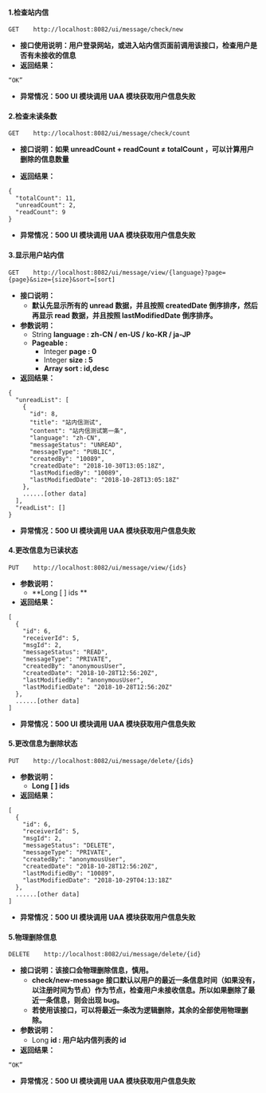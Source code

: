 #### 1.检查站内信

```
GET    http://localhost:8082/ui/message/check/new
```

* **接口使用说明：用户登录网站，或进入站内信页面前调用该接口，检查用户是否有未接收的信息**
* **返回结果：**

```
“OK”
```

* **异常情况：500  UI 模块调用 UAA 模块获取用户信息失败**

#### 2.检查未读条数

```
GET    http://localhost:8082/ui/message/check/count
```

* **接口说明：如果 unreadCount + readCount ≠ totalCount ，可以计算用户删除的信息数量**

* **返回结果：**

```
{
  "totalCount": 11,
  "unreadCount": 2,
  "readCount": 9
}
```

* **异常情况：500  UI 模块调用 UAA 模块获取用户信息失败**

#### 3.显示用户站内信

```
GET    http://localhost:8082/ui/message/view/{language}?page={page}&size={size}&sort=[sort]
```

* **接口说明：**
  * **默认先显示所有的 unread 数据，并且按照 createdDate 倒序排序，然后再显示 read 数据，并且按照 lastModifiedDate 倒序排序。**
* **参数说明：**
  * String  **language :  zh-CN / en-US / ko-KR / ja-JP**
  * **Pageable :**
    * Integer  **page : 0**
    * Integer  **size : 5**
    * **Array sort : id,desc**
* **返回结果：**

```
{
  "unreadList": [
    {
      "id": 8,
      "title": "站内信测试",
      "content": "站内信测试第一条",
      "language": "zh-CN",
      "messageStatus": "UNREAD",
      "messageType": "PUBLIC",
      "createdBy": "10089",
      "createdDate": "2018-10-30T13:05:18Z",
      "lastModifiedBy": "10089",
      "lastModifiedDate": "2018-10-28T13:05:18Z"
    },
    ......[other data]
  ],
  "readList": []
}
```

* **异常情况：500  UI 模块调用 UAA 模块获取用户信息失败**

#### 4.更改信息为已读状态

```
PUT    http://localhost:8082/ui/message/view/{ids}
```

* **参数说明：**
  * **Long \[ \] ids **
* **返回结果：**

```
[
  {
    "id": 6,
    "receiverId": 5,
    "msgId": 2,
    "messageStatus": "READ",
    "messageType": "PRIVATE",
    "createdBy": "anonymousUser",
    "createdDate": "2018-10-28T12:56:20Z",
    "lastModifiedBy": "anonymousUser",
    "lastModifiedDate": "2018-10-28T12:56:20Z"
  },
  ......[other data]
]
```

* **异常情况：500  UI 模块调用 UAA 模块获取用户信息失败**

#### 5.更改信息为删除状态

```
PUT    http://localhost:8082/ui/message/delete/{ids}
```

* **参数说明：**
  * **Long \[ \] ids**
* **返回结果：**

```
[
  {
    "id": 6,
    "receiverId": 5,
    "msgId": 2,
    "messageStatus": "DELETE",
    "messageType": "PRIVATE",
    "createdBy": "anonymousUser",
    "createdDate": "2018-10-28T12:56:20Z",
    "lastModifiedBy": "10089",
    "lastModifiedDate": "2018-10-29T04:13:18Z"
  },
  ......[other data]
]
```

* **异常情况：500  UI 模块调用 UAA 模块获取用户信息失败**

#### 5.物理删除信息

```
DELETE    http://localhost:8082/ui/message/delete/{id}
```

* **接口说明：该接口会物理删除信息，慎用。**
  * **check/new-message  接口默认以用户的最近一条信息时间（如果没有，以注册时间为节点）作为节点，检查用户未接收信息。所以如果删除了最近一条信息，则会出现 bug。**
  * **若使用该接口，可以将最近一条改为逻辑删除，其余的全部使用物理删除。**
* **参数说明：**
  * Long **id : 用户站内信列表的 id**
* **返回结果：**

```
“OK”
```

* **异常情况：500  UI 模块调用 UAA 模块获取用户信息失败**



